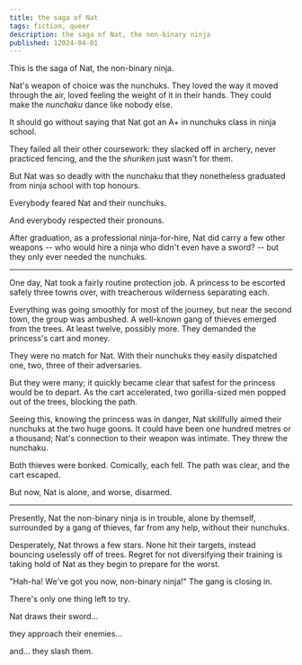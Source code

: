 ```yaml
---
title: the saga of Nat
tags: fiction, queer
description: the saga of Nat, the non-binary ninja
published: 12024-04-01
---
```


This is the saga of Nat, the non-binary ninja.

Nat's weapon of choice was the nunchuks.
They loved the way it moved through the air,
loved feeling the weight of it in their hands.
They could make the *nunchaku* dance like nobody else.

It should go without saying
that Nat got an A+ in nunchuks class in ninja school.

They failed all their other coursework:
they slacked off in archery,
never practiced fencing,
and the the *shuriken* just wasn't for them.

But Nat was so deadly with the nunchaku
that they nonetheless graduated from ninja school with top honours.

Everybody feared Nat and their nunchuks.

And everybody respected their pronouns.

After graduation, as a professional ninja-for-hire,
Nat did carry a few other weapons --
who would hire a ninja who didn't even have a sword? --
but they only ever needed the nunchuks.

---

One day, Nat took a fairly routine protection job.
A princess to be escorted safely three towns over,
with treacherous wilderness separating each.

Everything was going smoothly for most of the journey,
but near the second town, the group was ambushed.
A well-known gang of thieves emerged from the trees.
At least twelve, possibly more.
They demanded the princess's cart and money.

They were no match for Nat.
With their nunchuks they easily dispatched one, two, three of their adversaries.

But they were many;
it quickly became clear that safest for the princess
would be to depart.
As the cart accelerated, two gorilla-sized men popped out of the trees,
blocking the path.

Seeing this, knowing the princess was in danger,
Nat skillfully aimed their nunchuks at the two huge goons.
It could have been one hundred metres or a thousand;
Nat's connection to their weapon was intimate.
They threw the nunchaku.

Both thieves were bonked. Comically, each fell.
The path was clear, and the cart escaped.

But now, Nat is alone, and worse, disarmed.

---

Presently, Nat the non-binary ninja is in trouble,
alone by themself, surrounded by a gang of thieves,
far from any help, without their nunchuks.

Desperately, Nat throws a few stars.
None hit their targets, instead bouncing uselessly off of trees.
Regret for not diversifying their training is taking hold of Nat
as they begin to prepare for the worst.

"Hah-ha! We've got you now, non-binary ninja!"
The gang is closing in.

There's only one thing left to try.

Nat draws their sword...

they approach their enemies...

and... they slash them.
